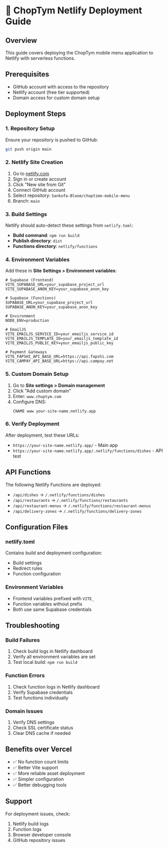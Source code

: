 # 🚀 ChopTym Netlify Deployment Guide

## Overview
This guide covers deploying the ChopTym mobile menu application to Netlify with serverless functions.

## Prerequisites
- GitHub account with access to the repository
- Netlify account (free tier supported)
- Domain access for custom domain setup

## Deployment Steps

### 1. Repository Setup
Ensure your repository is pushed to GitHub:
```bash
git push origin main
```

### 2. Netlify Site Creation
1. Go to [netlify.com](https://netlify.com)
2. Sign in or create account
3. Click "New site from Git"
4. Connect GitHub account
5. Select repository: `Sankofa-Bloom/choptime-mobile-menu`
6. Branch: `main`

### 3. Build Settings
Netlify should auto-detect these settings from `netlify.toml`:
- **Build command**: `npm run build`
- **Publish directory**: `dist`
- **Functions directory**: `netlify/functions`

### 4. Environment Variables
Add these in **Site Settings > Environment variables**:

```env
# Supabase (Frontend)
VITE_SUPABASE_URL=your_supabase_project_url
VITE_SUPABASE_ANON_KEY=your_supabase_anon_key

# Supabase (Functions)
SUPABASE_URL=your_supabase_project_url
SUPABASE_ANON_KEY=your_supabase_anon_key

# Environment
NODE_ENV=production

# EmailJS
VITE_EMAILJS_SERVICE_ID=your_emailjs_service_id
VITE_EMAILJS_TEMPLATE_ID=your_emailjs_template_id
VITE_EMAILJS_PUBLIC_KEY=your_emailjs_public_key

# Payment Gateways
VITE_FAPSHI_API_BASE_URL=https://api.fapshi.com
VITE_CAMPAY_API_BASE_URL=https://api.campay.net
```

### 5. Custom Domain Setup
1. Go to **Site settings > Domain management**
2. Click "Add custom domain"
3. Enter: `www.choptym.com`
4. Configure DNS:
   ```
   CNAME www your-site-name.netlify.app
   ```

### 6. Verify Deployment
After deployment, test these URLs:
- `https://your-site-name.netlify.app/` - Main app
- `https://your-site-name.netlify.app/.netlify/functions/dishes` - API test

## API Functions

The following Netlify Functions are deployed:
- `/api/dishes` → `/.netlify/functions/dishes`
- `/api/restaurants` → `/.netlify/functions/restaurants`
- `/api/restaurant-menus` → `/.netlify/functions/restaurant-menus`
- `/api/delivery-zones` → `/.netlify/functions/delivery-zones`

## Configuration Files

### netlify.toml
Contains build and deployment configuration:
- Build settings
- Redirect rules
- Function configuration

### Environment Variables
- Frontend variables prefixed with `VITE_`
- Function variables without prefix
- Both use same Supabase credentials

## Troubleshooting

### Build Failures
1. Check build logs in Netlify dashboard
2. Verify all environment variables are set
3. Test local build: `npm run build`

### Function Errors
1. Check function logs in Netlify dashboard
2. Verify Supabase credentials
3. Test functions individually

### Domain Issues
1. Verify DNS settings
2. Check SSL certificate status
3. Clear DNS cache if needed

## Benefits over Vercel
- ✅ No function count limits
- ✅ Better Vite support
- ✅ More reliable asset deployment
- ✅ Simpler configuration
- ✅ Better debugging tools

## Support
For deployment issues, check:
1. Netlify build logs
2. Function logs
3. Browser developer console
4. GitHub repository issues
